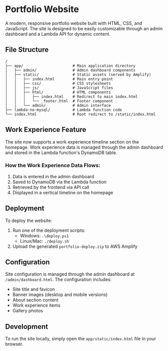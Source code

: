 # Portfolio Website

A modern, responsive portfolio website built with HTML, CSS, and JavaScript. The site is designed to be easily customizable through an admin dashboard and a Lambda API for dynamic content.

## File Structure

```
/
├── app/                      # Main application directory
│   ├── admin/                # Admin dashboard components
│   ├── static/               # Static assets (served by Amplify)
│   │   ├── index.html        # Main entry point
│   │   ├── css/              # CSS stylesheets
│   │   ├── js/               # JavaScript files
│   │   ├── html/             # HTML components
│   │   │   ├── index.html    # Redirect to main index.html
│   │   │   └── _footer.html  # Footer component
│   │   └── admin/            # Admin interface
├── lambda-no-mysql/          # Lambda function code
└── index.html                # Root redirect to /static/index.html
```

## Work Experience Feature

The site now supports a work experience timeline section on the homepage. Work experience data is managed through the admin dashboard and stored in the Lambda function's DynamoDB table.

### How the Work Experience Data Flows:

1. Data is entered in the admin dashboard
2. Saved to DynamoDB via the Lambda function
3. Retrieved by the frontend via API call
4. Displayed in a vertical timeline on the homepage

## Deployment

To deploy the website:

1. Run one of the deployment scripts:
   - Windows: `.\deploy.ps1`
   - Linux/Mac: `./deploy.sh`
2. Upload the generated `portfolio-deploy.zip` to AWS Amplify

## Configuration

Site configuration is managed through the admin dashboard at `/admin/dashboard.html`. The configuration includes:

- Site title and favicon
- Banner images (desktop and mobile versions)
- About section content
- Work experience items
- Gallery photos

## Development

To run the site locally, simply open the `app/static/index.html` file in your browser.
